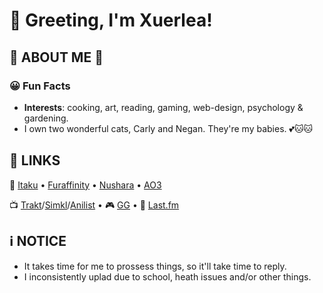 
# :wave: Greeting, I'm **Xuerlea**!
## 🌻 ABOUT ME 🌻
### 😀 Fun Facts
- **Interests**: cooking, art, reading, gaming, web-design, psychology & gardening.
- I own two wonderful cats, Carly and Negan. They're my babies. 💕🐱🐱

## 🔗 LINKS
🎨 [Itaku](https://itaku.ee/profile/xrleaart) • [Furaffinity](https://www.furaffinity.net/user/xrleaart/) •
 [Nushara](https://nushara.com/xuerleaart/) • [AO3](https://archiveofourown.org/users/XRLEAART/pseuds/XRLEAART)

📺 [Trakt](https://trakt.tv/users/xuerlea)/[Simkl](https://simkl.com/5597562/)/[Anilist](https://anilist.co/user/Xuerlea/) • 🎮 [GG](https://ggapp.io/Xuerlea)
• 🎵 [Last.fm](https://www.last.fm/user/Xuerlea)

## ℹ️ **NOTICE**
- It takes time for me to prossess things, so it'll take time to reply.
- I inconsistently uplad due to school, heath issues and/or other things.
